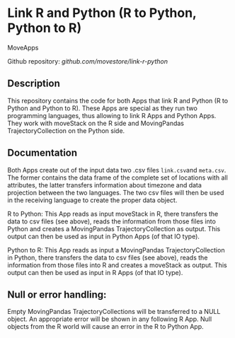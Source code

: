 # Link R and Python (R to Python, Python to R)
MoveApps

Github repository: *github.com/movestore/link-r-python*

## Description
This repository contains the code for both Apps that link R and Python (R to Python and Python to R). These Apps are special as they run two programming languages, thus allowing to link R Apps and Python Apps. They work with moveStack on the R side and MovingPandas TrajectoryCollection on the Python side.

## Documentation
Both Apps create out of the input data two .csv files `link.csv`and `meta.csv`. The former contains the data frame of the complete set of locations with all attributes, the latter transfers information about timezone and data projection between the two languages. The two csv files will then be used in the receiving language to create the proper data object.

R to Python: This App reads as input moveStack in R, there transfers the data to csv files (see above), reads the information from those files into Python and creates a MovingPandas TrajectoryCollection as output. This output can then be used as input in Python Apps (of that IO type).

Python to R: This App reads as input a MovingPandas TrajectoryCollection in Python, there transfers the data to csv files (see above), reads the information from those files into R and creates a moveStack as output. This output can then be used as input in R Apps (of that IO type).

## Null or error handling:
Empty MovingPandas TrajectoryCollections will be transferred to a NULL object. An appropriate error will be shown in any following R App.
Null objects from the R world will cause an error in the R to Python App.
